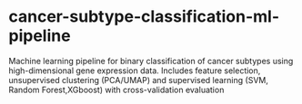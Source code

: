 # cancer-subtype-classification-ml-pipeline
Machine learning pipeline for binary classification of cancer subtypes using high-dimensional gene expression data. Includes feature selection, unsupervised clustering (PCA/UMAP) and supervised learning (SVM, Random Forest,XGboost) with cross-validation evaluation
